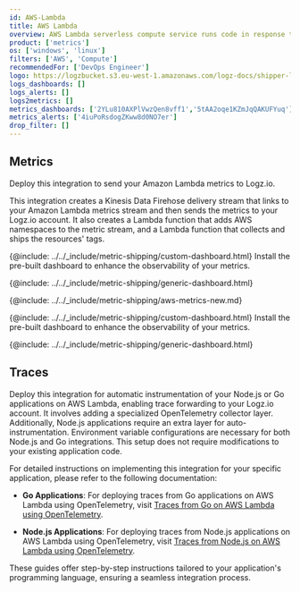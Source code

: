 ```yaml
---
id: AWS-Lambda
title: AWS Lambda
overview: AWS Lambda serverless compute service runs code in response to events and automatically manages compute resources. Send these events to Logz.io to identify anomalies and issues and quickly solve them.
product: ['metrics']
os: ['windows', 'linux']
filters: ['AWS', 'Compute']
recommendedFor: ['DevOps Engineer']
logo: https://logzbucket.s3.eu-west-1.amazonaws.com/logz-docs/shipper-logos/lambda-nodejs2.png
logs_dashboards: []
logs_alerts: []
logs2metrics: []
metrics_dashboards: ['2YLu810AXPlVwzQen8vff1','5tAA2oqe1KZmJqQAKUFYuq']
metrics_alerts: ['4iuPoRsdogZKww8d0NO7er']
drop_filter: []
---
```



## Metrics


Deploy this integration to send your Amazon Lambda metrics to Logz.io.


This integration creates a Kinesis Data Firehose delivery stream that links to your Amazon Lambda metrics stream and then sends the metrics to your Logz.io account. It also creates a Lambda function that adds AWS namespaces to the metric stream, and a Lambda function that collects and ships the resources' tags.

{@include: ../../_include/metric-shipping/custom-dashboard.html} Install the pre-built dashboard to enhance the observability of your metrics.

<!-- logzio-inject:install:grafana:dashboards ids=["5tAA2oqe1KZmJqQAKUFYuq"] -->

{@include: ../../_include/metric-shipping/generic-dashboard.html}


{@include: ../../_include/metric-shipping/aws-metrics-new.md}


{@include: ../../_include/metric-shipping/custom-dashboard.html} Install the pre-built dashboard to enhance the observability of your metrics.

<!-- logzio-inject:install:grafana:dashboards ids=["5tAA2oqe1KZmJqQAKUFYuq"] -->

{@include: ../../_include/metric-shipping/generic-dashboard.html}


## Traces

Deploy this integration for automatic instrumentation of your Node.js or Go applications on AWS Lambda, enabling trace forwarding to your Logz.io account. It involves adding a specialized OpenTelemetry collector layer. Additionally, Node.js applications require an extra layer for auto-instrumentation. Environment variable configurations are necessary for both Node.js and Go integrations. This setup does not require modifications to your existing application code.




For detailed instructions on implementing this integration for your specific application, please refer to the following documentation:

- **Go Applications**: For deploying traces from Go applications on AWS Lambda using OpenTelemetry, visit [Traces from Go on AWS Lambda using OpenTelemetry](https://docs.logz.io/docs/shipping/AWS/Lambda-extension-go).

- **Node.js Applications**: For deploying traces from Node.js applications on AWS Lambda using OpenTelemetry, visit [Traces from Node.js on AWS Lambda using OpenTelemetry](https://docs.logz.io/docs/shipping/aws/lambda-extension-node/).

These guides offer step-by-step instructions tailored to your application's programming language, ensuring a seamless integration process.

